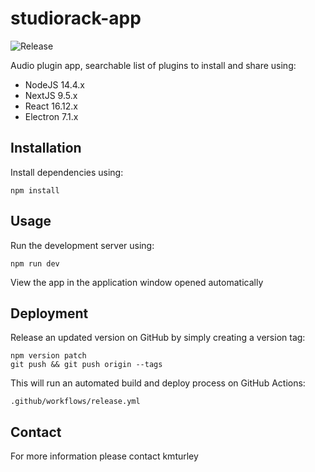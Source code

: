 # studiorack-app
![Release](https://github.com/studiorack/studiorack-app/workflows/Release/badge.svg)

Audio plugin app, searchable list of plugins to install and share using:

* NodeJS 14.4.x
* NextJS 9.5.x
* React 16.12.x
* Electron 7.1.x


## Installation

Install dependencies using:

    npm install


## Usage

Run the development server using:

    npm run dev

View the app in the application window opened automatically


## Deployment

Release an updated version on GitHub by simply creating a version tag:

    npm version patch
    git push && git push origin --tags

This will run an automated build and deploy process on GitHub Actions:

    .github/workflows/release.yml


## Contact

For more information please contact kmturley
